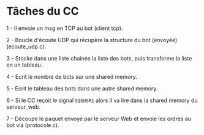 # Tâches du CC  

1 - Il envoie un msg en TCP au bot (client tcp).

2 - Boucle d'écoute UDP qui récupère la structure du bot (envoyée) (ecoute_udp.c).

3 - Stocke dans une liste chainée la liste des bots, puis transforme la liste en un tableau.

4 - Ecrit le nombre de bots sur une shared memory.

5 - Ecrit le tableau des bots dans une autre shared memory.

6 - Si le CC reçoit le signal `SIGUSR1` alors il va lire dans la shared memory du serveur_web.

7 - Découpe le paquet envoyé par le serveur Web et envoie les ordres au bot via (protocole.c).

